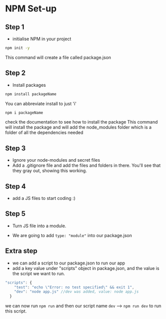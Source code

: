 # NPM Set-up

## Step 1

- initialise NPM in your project

```bash
npm init -y
```

This command will create a file called package.json

## Step 2

- Install packages

```bash
npm install packageName
```

You can abbreviate install to just 'i'

```bash
npm i packageName
```

check the documentation to see how to install the package
This command will install the package and will add the node_modules folder which is a folder of all the dependencies needed

## Step 3

- Ignore your node-modules and secret files
- Add a .gitignore file and add the files and folders in there. You'll see that they gray out, showing this working.

## Step 4

- add a JS files to start coding :)

## Step 5

- Turn JS file into a module.

- We are going to add `type: "module"` into our package.json

## Extra step

- we can add a script to our package.json to run our app
- add a key value under "scripts" object in package.json, and the value is the script we want to run.

```js
"scripts": {
    "test": "echo \"Error: no test specified\" && exit 1",
    "dev": "node app.js" //dev was added, value: node app.js
  }
```

we can now run `npm run` and then our script name `dev` --> `npm run dev` to run this script.
